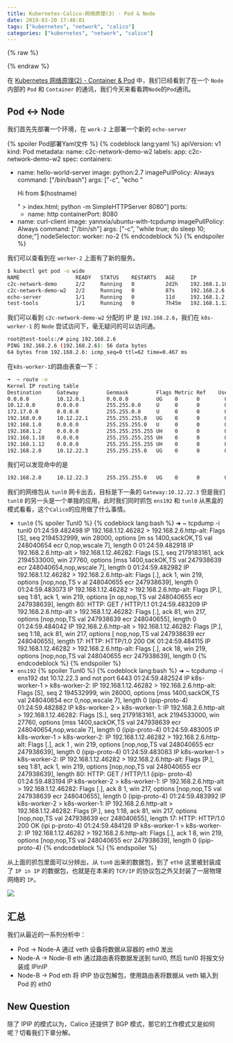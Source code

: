 ```yaml
---
title: Kubernetes-Calico-网络原理(3) - Pod & Node
date: 2019-03-20 17:48:01
tags: ["kubernetes", "network", "calico"]
categories: ["kubernetes", "network", "calico"]
---
```


{% raw %}

<script src="https://lib.baomitu.com/webfont/1.6.28/webfontloader.js"></script>
<script src="https://lib.baomitu.com/snap.svg/0.5.1/snap.svg-min.js"></script>
<script src="https://lib.baomitu.com/underscore.js/1.9.0/underscore-min.js"></script>
<script src="https://lib.baomitu.com/raphael/2.2.7/raphael.min.js"></script>
<script src="https://lib.baomitu.com/js-sequence-diagrams/1.0.6/sequence-diagram-min.js"></script>

{% endraw %}

在 [Kubernetes 网络原理(2) - Container & Pod](http://blog.yannxia.top/2019/03/17/kubernetes/how-kubernetes-network-2/) 中，我们已经看到了在一个 `Node` 内部的 `Pod` 和 `Container` 的通讯，我们今天来看看跨`Node`的`Pod`通讯。

<!-- more -->

## Pod <-> Node

我们首先先部署一个环境，在 `work-2` 上部署一个新的 `echo-server`

{% spoiler Pod部署Yaml文件 %}
{% codeblock lang:yaml %}
apiVersion: v1
kind: Pod
metadata:
name: c2c-network-demo-w2
labels:
app: c2c-network-demo-w2
spec:
containers:

- name: hello-world-server
  image: python:2.7
  imagePullPolicy: Always
  command: ["/bin/bash"]
  args: ["-c", "echo \"<p>Hi from $(hostname)</p>\" > index.html; python -m SimpleHTTPServer 8080"]
  ports:
  - name: http
    containerPort: 8080
- name: curl-client
  image: yannxia/ubuntu-with-tcpdump
  imagePullPolicy: Always
  command: ["/bin/sh"]
  args: ["-c", "while true; do sleep 10; done;"]
  nodeSelector:
  worker: no-2
  {% endcodeblock %}
  {% endspoiler %}

我们可以查看到在 `worker-2` 上面有了新的服务。

```bash
$ kubectl get pod -o wide
NAME                  READY   STATUS    RESTARTS   AGE     IP             NODE           NOMINATED NODE   READINESS GATES
c2c-network-demo      2/2     Running   0          2d2h    192.168.1.10   k8s-worker-1   <none>           <none>
c2c-network-demo-w2   2/2     Running   0          87s     192.168.2.6    k8s-worker-2   <none>           <none>
echo-server           1/1     Running   0          11d     192.168.1.2    k8s-worker-1   <none>           <none>
test-tools            1/1     Running   0          7h45m   192.168.1.12   k8s-worker-1   <none>           <none>
```

我们可以看到 `c2c-network-demo-w2` 分配的 IP 是 `192.168.2.6`，我们在 `k8s-worker-1` 的 `Node` 尝试访问下，毫无疑问的可以访问通。

```bash
root@test-tools:/# ping 192.168.2.6
PING 192.168.2.6 (192.168.2.6): 56 data bytes
64 bytes from 192.168.2.6: icmp_seq=0 ttl=62 time=0.467 ms
```

在`k8s-worker-1`的路由表查一下：

```bash
➜  ~ route -n
Kernel IP routing table
Destination     Gateway         Genmask         Flags Metric Ref    Use Iface
0.0.0.0         10.12.0.1       0.0.0.0         UG    0      0        0 ens192
10.12.0.0       0.0.0.0         255.255.0.0     U     0      0        0 ens192
172.17.0.0      0.0.0.0         255.255.0.0     U     0      0        0 docker0
192.168.0.0     10.12.22.1      255.255.255.0   UG    0      0        0 tunl0
192.168.1.0     0.0.0.0         255.255.255.0   U     0      0        0 *
192.168.1.2     0.0.0.0         255.255.255.255 UH    0      0        0 cali0005aea454a
192.168.1.10    0.0.0.0         255.255.255.255 UH    0      0        0 calid9d486e54a8
192.168.1.12    0.0.0.0         255.255.255.255 UH    0      0        0 calied9d42cb137
192.168.2.0     10.12.22.3      255.255.255.0   UG    0      0        0 tunl0
```

我们可以发现命中的是

```bash
192.168.2.0     10.12.22.3      255.255.255.0   UG    0      0        0 tunl0
```

我们的网络包从 `tunl0` 网卡出去，目标是下一条的 `Gateway:10.12.22.3` 但是我们 `tunl0` 的另一头是一个单独的应用，此时我们同时抓包 `ens192` 和 `tunl0` 从黑盒的模式看看，这个`Calico`的应用做了什么事情。

- `tunl0`
  {% spoiler Tunl0 %}
  {% codeblock lang:bash %}
  ➜ ~ tcpdump -i tunl0
  01:24:59.482498 IP 192.168.1.12.46282 > 192.168.2.6.http-alt: Flags [S], seq 2194532999, win 28000, options [m
  ss 1400,sackOK,TS val 248040654 ecr 0,nop,wscale 7], length 0
  01:24:59.482918 IP 192.168.2.6.http-alt > 192.168.1.12.46282: Flags [S.], seq 2179183161, ack 2194533000, win
  27760, options [mss 1400,sackOK,TS val 247938639 ecr 248040654,nop,wscale 7], length 0
  01:24:59.482982 IP 192.168.1.12.46282 > 192.168.2.6.http-alt: Flags [.], ack 1, win 219, options [nop,nop,TS v
  al 248040655 ecr 247938639], length 0
  01:24:59.483073 IP 192.168.1.12.46282 > 192.168.2.6.http-alt: Flags [P.], seq 1:81, ack 1, win 219, options [n
  op,nop,TS val 248040655 ecr 247938639], length 80: HTTP: GET / HTTP/1.1
  01:24:59.483209 IP 192.168.2.6.http-alt > 192.168.1.12.46282: Flags [.], ack 81, win 217, options [nop,nop,TS
  val 247938639 ecr 248040655], length 0
  01:24:59.484042 IP 192.168.2.6.http-alt > 192.168.1.12.46282: Flags [P.], seq 1:18, ack 81, win 217, options [
  nop,nop,TS val 247938639 ecr 248040655], length 17: HTTP: HTTP/1.0 200 OK
  01:24:59.484115 IP 192.168.1.12.46282 > 192.168.2.6.http-alt: Flags [.], ack 18, win 219, options [nop,nop,TS
  val 248040655 ecr 247938639], length 0
  {% endcodeblock %}
  {% endspoiler %}
- `ens192`
  {% spoiler Tunl0 %}
  {% codeblock lang:bash %}
  ➜ ~ tcpdump -i ens192 dst 10.12.22.3 and not port 6443
  01:24:59.482524 IP k8s-worker-1 > k8s-worker-2: IP 192.168.1.12.46282 > 192.168.2.6.http-alt: Flags [S], seq 2
  194532999, win 28000, options [mss 1400,sackOK,TS val 248040654 ecr 0,nop,wscale 7], length 0 (ipip-proto-4)
  01:24:59.482882 IP k8s-worker-2 > k8s-worker-1: IP 192.168.2.6.http-alt > 192.168.1.12.46282: Flags [S.], seq
  2179183161, ack 2194533000, win 27760, options [mss 1400,sackOK,TS val 247938639 ecr 248040654,nop,wscale 7],
  length 0 (ipip-proto-4)
  01:24:59.483005 IP k8s-worker-1 > k8s-worker-2: IP 192.168.1.12.46282 > 192.168.2.6.http-alt: Flags [.], ack 1
  , win 219, options [nop,nop,TS val 248040655 ecr 247938639], length 0 (ipip-proto-4)
  01:24:59.483083 IP k8s-worker-1 > k8s-worker-2: IP 192.168.1.12.46282 > 192.168.2.6.http-alt: Flags [P.], seq
  1:81, ack 1, win 219, options [nop,nop,TS val 248040655 ecr 247938639], length 80: HTTP: GET / HTTP/1.1 (ipip-
  proto-4)
  01:24:59.483194 IP k8s-worker-2 > k8s-worker-1: IP 192.168.2.6.http-alt > 192.168.1.12.46282: Flags [.], ack 8
  1, win 217, options [nop,nop,TS val 247938639 ecr 248040655], length 0 (ipip-proto-4)
  01:24:59.483992 IP k8s-worker-2 > k8s-worker-1: IP 192.168.2.6.http-alt > 192.168.1.12.46282: Flags [P.], seq
  1:18, ack 81, win 217, options [nop,nop,TS val 247938639 ecr 248040655], length 17: HTTP: HTTP/1.0 200 OK (ipi
  p-proto-4)
  01:24:59.484128 IP k8s-worker-1 > k8s-worker-2: IP 192.168.1.12.46282 > 192.168.2.6.http-alt: Flags [.], ack 1
  8, win 219, options [nop,nop,TS val 248040655 ecr 247938639], length 0 (ipip-proto-4)
  {% endcodeblock %}
  {% endspoiler %}

从上面的抓包里面可以分辨出，从 `tun0` 出来的数据包，到了 `eth0` 这里被封装成了 `IP in IP` 的数据包，也就是在本来的 `TCP/IP` 的协议包之外又封装了一层物理网络的 `IP`。

![](https://i.loli.net/2019/03/21/5c92e80a5a4da.png)

## 汇总

我们从最近的一系列分析中：

- Pod -> Node-A
  通过 veth 设备将数据从容器的 eth0 发出
- Node-A -> Node-B
  eth 通过路由表将数据发送到 tunl0, 然后 tunl0 将报文分装成 IPinIP
- Node-B -> Pod
  eth 将 IPIP 协议包解包，使用路由表将数据从 veth 输入到 Pod 的 eth0

## New Question

除了 IPIP 的模式以为，Calico 还提供了 BGP 模式，那它的工作模式又是如何呢？切看我们下章分解。
